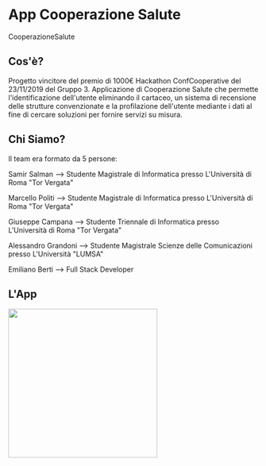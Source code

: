 # App Cooperazione Salute
CooperazioneSalute

## Cos'è?
Progetto vincitore del premio di 1000€ Hackathon ConfCooperative del 23/11/2019 del Gruppo 3. Applicazione di Cooperazione Salute che permette l'identificazione dell'utente eliminando il cartaceo, un sistema di recensione delle strutture convenzionate e la profilazione dell'utente mediante i dati al fine di cercare soluzioni per fornire servizi su misura.

## Chi Siamo?
Il team era formato da 5 persone:

  Samir Salman --> Studente Magistrale di Informatica presso L'Università di Roma "Tor Vergata"
  
  Marcello Politi --> Studente Magistrale di Informatica presso L'Università di Roma "Tor Vergata"
  
  Giuseppe Campana --> Studente Triennale di Informatica presso L'Università di Roma "Tor Vergata"
  
  Alessandro Grandoni --> Studente Magistrale Scienze delle Comunicazioni presso L'Università "LUMSA"
  
  Emiliano Berti --> Full Stack Developer 
  

## L'App

<img src="https://github.com/samirsalman/ConfCooperative---Cooperazione-Salute-Hackathon-2019/app.gif" width="300">
  
